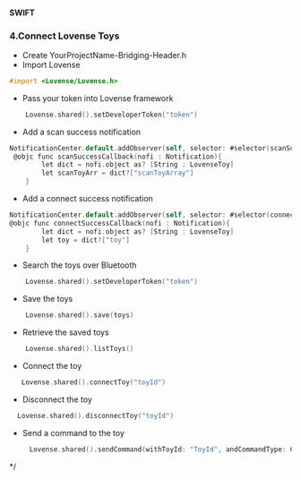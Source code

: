 #### SWIFT
### 4.Connect Lovense Toys

- Create YourProjectName-Bridging-Header.h 
- Import Lovense 

```objective-c
#import <Lovense/Lovense.h>
```

-   Pass your token into Lovense framework

```objective-c
    Lovense.shared().setDeveloperToken("token")
```

-  Add a scan success notification
```objective-c
NotificationCenter.default.addObserver(self, selector: #selector(scanSuccessCallback), name: NSNotification.Name(rawValue: kToyScanSuccessNotification), object: nil)     //Scanning toy success notification
 @objc func scanSuccessCallback(nofi : Notification){
        let dict = nofi.object as? [String : LovenseToy]
        let scanToyArr = dict?["scanToyArray"]
    }
```

-  Add a connect success notification
```objective-c
NotificationCenter.default.addObserver(self, selector: #selector(connectSuccessCallback), name: NSNotification.Name(rawValue: kToyConnectSuccessNotification), object: nil)     //Connected toy successfully notification
@objc func connectSuccessCallback(nofi : Notification){
        let dict = nofi.object as? [String : LovenseToy]
        let toy = dict?["toy"] 
    }
```

-  Search the toys over Bluetooth

```objective-c
    Lovense.shared().setDeveloperToken("token")
```


-  Save the toys

```objective-c
    Lovense.shared().save(toys)
```

-  Retrieve the saved toys

```objective-c
    Lovense.shared().listToys()

```

-   Connect the toy

```objective-c
   Lovense.shared().connectToy("toyId")

```


-   Disconnect the  toy

```objective-c
  Lovense.shared().disconnectToy("toyId")

```

-    Send a command to the toy

```objective-c
     Lovense.shared().sendCommand(withToyId: "ToyId", andCommandType: COMMAND_VIBRATE, andParamDict: [kSendCommandParamKey_VibrateLevel:20])
```



 */
